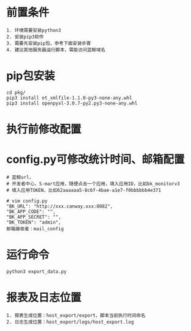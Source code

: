 # 前置条件

```
1. 环境需要安装python3
2. 安装pip3软件
3. 需要先安装pip包，参考下面安装步骤
4. 建议其他服务器运行脚本，需能访问蓝鲸域名
```

# pip包安装

```
cd pkg/
pip3 install et_xmlfile-1.1.0-py3-none-any.whl 
pip3 install openpyxl-3.0.7-py2.py3-none-any.whl
```

# 执行前修改配置
# config.py可修改统计时间、邮箱配置
```
# 蓝鲸url，
# 开发者中心，S-mart应用，随便点击一个应用，填入应用ID，比如bk_monitorv3
# 填入应用TOKEN，比如62aaaaaa5-8c6f-4bae-a1e7-f0bbbbbb4e371

# vim config.py
"BK_URL": "http://xxx.canway.xxx:8082",
"BK_APP_CODE": "",
"BK_APP_SECRET": "",
"BK_TOKEN": "admin",
邮箱接收者：mail_config
```

# 运行命令

```
python3 export_data.py
```

# 报表及日志位置
```
1. 报表生成位置：host_export/export，脚本当前执行时间命名
2. 日志生成位置：host_export/logs/host_export.log
```

